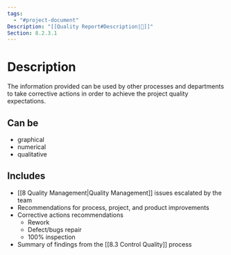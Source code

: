 ```yaml
---
tags:
  - "#project-document"
Description: "[[Quality Report#Description|📝]]"
Section: 8.2.3.1
---
```

# Description
The information provided can be used by other processes and departments to take corrective actions in order to achieve the project quality expectations.
## Can be
- graphical
- numerical
- qualitative
## Includes
- [[8 Quality Management|Quality Management]] issues escalated by the team
- Recommendations for process, project, and product improvements
- Corrective actions recommendations
	- Rework
	- Defect/bugs repair
	- 100% inspection
- Summary of findings from the [[8.3 Control Quality]] process

